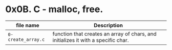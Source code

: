 # 0x0B. C - malloc, free.

| file name  | Description  |
| ---------  | -----------  |
| `0-create_array.c`  | function that creates an array of chars, and initializes it with a specific char.  |
